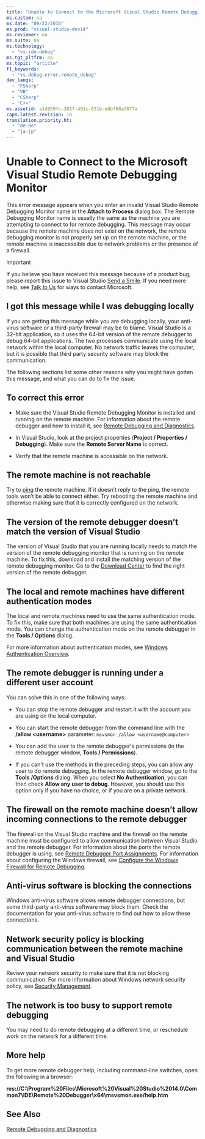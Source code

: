 ```yaml
---
title: "Unable to Connect to the Microsoft Visual Studio Remote Debugging Monitor"
ms.custom: na
ms.date: "09/22/2016"
ms.prod: "visual-studio-dev14"
ms.reviewer: na
ms.suite: na
ms.technology: 
  - "vs-ide-debug"
ms.tgt_pltfrm: na
ms.topic: "article"
f1_keywords: 
  - "vs.debug.error.remote_debug"
dev_langs: 
  - "FSharp"
  - "VB"
  - "CSharp"
  - "C++"
ms.assetid: a1d959fc-3817-491c-831b-e6b768a3877a
caps.latest.revision: 18
translation.priority.ht: 
  - "de-de"
  - "ja-jp"
---
```

# Unable to Connect to the Microsoft Visual Studio Remote Debugging Monitor
This error message appears when you enter an invalid Visual Studio Remote Debugging Monitor name in the **Attach to Process** dialog box. The Remote Debugging Monitor name is usually the same as the machine you are attempting to connect to for remote debugging. This message may occur because the remote machine does not exist on the network, the remote debugging monitor is not properly set up on the remote machine, or the remote machine is inaccessible due to network problems or the presence of a firewall.  
  
> [!IMPORTANT]
>  If you believe you have received this message because of a product bug, please report this issue to Visual Studio [Send a Smile](../Topic/Visual%20Studio%20Send%20a%20Smile%20Instructions_deleted.md). If you need more help, see [Talk to Us](../vs140/talk-to-us.md) for ways to contact Microsoft.  
  
## I got this message while I was debugging locally  
 If you are getting this message while you are debugging locally, your anti-virus software or a third-party firewall may be to blame. Visual Studio is a 32-bit application, so it uses the 64-bit version of the remote debugger to debug 64-bit applications. The two processes communicate using the local network within the local computer. No network traffic leaves the computer, but it is possible that third party security software may block the communication.  
  
 The following sections list some other reasons why you might have gotten this message, and what you can do to fix the issue.  
  
## To correct this error  
  
-   Make sure the Visual Studio Remote Debugging Monitor is installed and running on the remote machine. For information about the remote debugger and how to install it, see [Remote Debugging and Diagnostics](../vs140/remote-debugging.md).  
  
-   In Visual Studio, look at the project properties (**Project / Properties / Debugging**). Make sure the **Remote Server Name** is correct.  
  
-   Verify that the remote machine is accessible on the network.  
  
## The remote machine is not reachable  
 Try to [ping](https://technet.microsoft.com/en-us/library/ee624059\(v=ws.10\).aspx) the remote machine. If it doesn’t reply to the ping, the remote tools won’t be able to connect either. Try rebooting the remote machine and otherwise making sure that it is correctly configured on the network.  
  
## The version of the remote debugger doesn’t match the version of Visual Studio  
 The version of Visual Studio that you are running locally needs to match the version of the remote debugging monitor that is running on the remote machine. To fix this, download and install the matching version of the remote debugging monitor. Go to the [Download Center](http://www.microsoft.com/en-us/download) to find the right version of the remote debugger.  
  
## The local and remote machines have different authentication modes  
 The local and remote machines need to use the same authentication mode. To fix this, make sure that both machines are using the same authentication mode. You can change the authentication mode on the remote debugger in the **Tools / Options** dialog.  
  
 For more information about authentication modes, see [Windows Authentication Overview](https://technet.microsoft.com/en-us/library/hh831472.aspx).  
  
## The remote debugger is running under a different user account  
 You can solve this in one of the following ways:  
  
-   You can stop the remote debugger and restart it with the account you are using on the local computer.  
  
-   You can start the remote debugger from the command line with the **/allow \<username>** parameter: `msvsmon /allow <username@computer>`  
  
-   You can add the user to the remote debugger's permissions (in the remote debugger window, **Tools / Permissions**).  
  
-   If you can't use the methods in the preceding steps, you can allow any user to do remote debugging. In the remote debugger window, go to the **Tools /Options** dialog. When you select   **No Authentication**, you can then check **Allow any user to debug**. However, you should use this option only if you have no choice, or if you are on a private network.  
  
## The firewall on the remote machine doesn’t allow incoming connections to the remote debugger  
 The firewall on the Visual Studio machine and the firewall on the remote machine must be configured to allow communication between Visual Studio and the remote debugger. For information about the ports the remote debugger is using, see [Remote Debugger Port Assignments](../vs140/remote-debugger-port-assignments.md). For information about configuring the Windows firewall, see [Configure the Windows Firewall for Remote Debugging](../vs140/configure-the-windows-firewall-for-remote-debugging.md).  
  
## Anti-virus software is blocking the connections  
 Windows anti-virus software allows remote debugger connections, but some third-party anti-virus software may block them. Check the documentation for your anti-virus software to find out how to allow these connections.  
  
## Network security policy is blocking communication between the remote machine and Visual Studio  
 Review your network security to make sure that it is not blocking communication. For more information about Windows network security policy, see [Security Management](https://msdn.microsoft.com/en-us/library/windows/desktop/ms721855\(v=vs.85\).aspx).  
  
## The network is too busy to support remote debugging  
 You may need to do remote debugging at a different time, or reschedule work on the network for a different time.  
  
## More help  
 To get more remote debugger help, including command-line switches, open the following in a browser:  
  
 **res://C:\Program%20Files\Microsoft%20Visual%20Studio%2014.0\Common7\IDE\Remote%20Debugger\x64\msvsmon.exe/help.htm**  
  
## See Also  
 [Remote Debugging and Diagnostics](../vs140/remote-debugging.md)